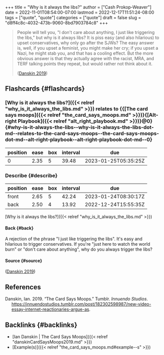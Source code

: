 +++
title = "Why is it always the libs?"
author = ["Cash Prokop-Weaver"]
date = 2022-11-01T08:54:00-07:00
lastmod = 2022-12-17T11:51:24-08:00
tags = ["quote", "quote"]
categories = ["quote"]
draft = false
slug = "d8ff4c8c-4032-473b-9060-8bd7903784c8"
+++

> People will tell you, "I don't care about anything, I just like triggering the libs," but why is it always libs? It is piss easy (and also hilarious) to upset conservatives, why only go after the SJWs? The easy answer is, well, if you upset a feminist, you might make her cry; if you upset a Nazi, he might stab you, and that has a cooling effect. But the more obvious answer is that they actually agree with the racist, MRA, and TERF talking points they repeat, but would rather not think about it.
>
> (<a href="#citeproc_bib_item_1">Danskin 2019</a>)


## Flashcards {#flashcards}


### [Why is it always the libs?]({{< relref "why_is_it_always_the_libs.md" >}}) relates to {{[The card says moops]({{< relref "the_card_says_moops.md" >}})}{[Alt-right Playbook]({{< relref "alt_right_playbook.md" >}})}@0} {#why-is-it-always-the-libs--why-is-it-always-the-libs-dot-md--relates-to-the-card-says-moops--the-card-says-moops-dot-md--alt-right-playbook--alt-right-playbook-dot-md--0}

| position | ease | box | interval | due                  |
|----------|------|-----|----------|----------------------|
| 0        | 2.35 | 5   | 39.48    | 2023-01-25T05:35:25Z |


### Describe {#describe}

| position | ease | box | interval | due                  |
|----------|------|-----|----------|----------------------|
| front    | 2.65 | 5   | 42.24    | 2023-01-24T08:30:17Z |
| back     | 2.50 | 4   | 13.92    | 2022-12-24T15:55:35Z |

[Why is it always the libs?]({{< relref "why_is_it_always_the_libs.md" >}})


#### Back {#back}

A rejection of the phrase "I just like triggering the libs". It's easy and hilarious to trigger conservatives. If you're "just here to watch the world burn" or "don't care about anything", why do you always trigger the libs?


#### Source {#source}

(<a href="#citeproc_bib_item_1">Danskin 2019</a>)

## References

<style>.csl-entry{text-indent: -1.5em; margin-left: 1.5em;}</style><div class="csl-bib-body">
  <div class="csl-entry"><a id="citeproc_bib_item_1"></a>Danskin, Ian. 2019. “The Card Says Moops.” Tumblr. <i>Innuendo Studios</i>. <a href="https://innuendostudios.tumblr.com/post/182302598987/new-video-essay-internet-reactionaries-argue-as">https://innuendostudios.tumblr.com/post/182302598987/new-video-essay-internet-reactionaries-argue-as</a>.</div>
</div>


## Backlinks {#backlinks}

-   [Ian Danskin | The Card Says Moops]({{< relref "danskinCardSaysMoops2019.md" >}})
-   [Example(s)]({{< relref "the_card_says_moops.md#example--s" >}})
